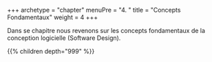 +++
archetype = "chapter"
menuPre = "4. "
title = "Concepts Fondamentaux"
weight = 4
+++

Dans se chapitre nous revenons sur les concepts fondamentaux de la conception logicielle (Software Design).

{{% children depth="999" %}}